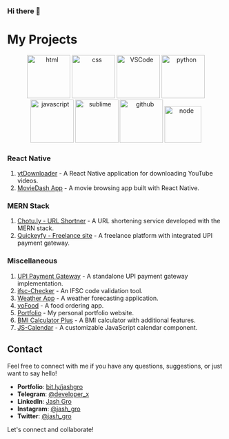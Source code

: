 ### Hi there 👋
<div style="text-align:center align-items:centre display:flex justify-content:centre">

<div>

# My Projects

<!-- Gif -->
<div align="center">
  <img alt-"html5" src="https://media.giphy.com/media/XAxylRMCdpbEWUAvr8/giphy.gif" width="100" title="html">
  <img alt="css" src="https://media.giphy.com/media/fsEaZldNC8A1PJ3mwp/giphy.gif" width="100" title="css">
  <img alt="VSCode" src="https://i.giphy.com/media/IdyAQJVN2kVPNUrojM/200.webp" width="100" title="vscode">
  <img alt="python" src="https://i.giphy.com/media/LMt9638dO8dftAjtco/200.webp" width="100" title="python">
  <img alt="javascript" src="https://media3.giphy.com/media/ln7z2eWriiQAllfVcn/200w.webp" width="100" title="javascript">
  <img alt="sublime" src="https://media.giphy.com/media/jnDKffgCfGYOp6cMTK/giphy.gif" width="100" title="sublime">
  <img alt="github" src="https://i.giphy.com/media/KzJkzjggfGN5Py6nkT/200.webp" width="100" title="github">
  <img alt="node" src="https://media.giphy.com/media/kdFc8fubgS31b8DsVu/giphy.gif" width="85" title="node">
</div>


### React Native

1. [ytDownloader](https://github.com/BlackHatDevX/ytDownloader-react-native) - A React Native application for downloading YouTube videos.
2. [MovieDash App](https://github.com/BlackHatDevX/MOVIE-APP-RN) - A movie browsing app built with React Native.

### MERN Stack

1. [Chotu.ly - URL Shortner](https://github.com/BlackHatDevX/CHOTU.LY-SHORTNER) - A URL shortening service developed with the MERN stack.
2. [Quickeyfy - Freelance site](https://github.com/BlackHatDevX/UPI-PAYMENT-GATEWAY-QUIKEYFY) - A freelance platform with integrated UPI payment gateway.

### Miscellaneous

1. [UPI Payment Gateway](https://github.com/BlackHatDevX/UPI-payment-gateway) - A standalone UPI payment gateway implementation.
2. [ifsc-Checker](https://github.com/BlackHatDevX/IFSC-checker) - An IFSC code validation tool.
3. [Weather App](https://github.com/BlackHatDevX/Weather-App-V2) - A weather forecasting application.
4. [yoFood](https://github.com/BlackHatDevX/YoFood) - A food ordering app.
5. [Portfolio](https://bit.ly/jashgro) - My personal portfolio website.
6. [BMI Calculator Plus](https://bit.ly/BMICalculatorPlusV2) - A BMI calculator with additional features.
7. [JS-Calendar](https://github.com/BlackHatDevX/Javascript-calendar) - A customizable JavaScript calendar component.

</div>

## Contact
Feel free to connect with me if you have any questions, suggestions, or just want to say hello!

- **Portfolio**: [bit.ly/jashgro](https://bit.ly/jashgro)
- **Telegram**: [@deveIoper_x](https://telegram.dog/deveIoper_x)
- **LinkedIn**: [Jash Gro](https://www.linkedin.com/in/jash-gro)
- **Instagram**: [@jash_gro](https://www.instagram.com/jash_gro/)
- **Twitter**: [@jash_gro](https://twitter.com/jash_gro)

Let's connect and collaborate!

</div>


<!--
**BlackHatDevX/BlackHatDevX** is a ✨ _special_ ✨ repository because its `README.md` (this file) appears on your GitHub profile.

Here are some ideas to get you started:

- 🔭 I’m currently working on ...
- 🌱 I’m currently learning ...
- 👯 I’m looking to collaborate on ...
- 🤔 I’m looking for help with ...
- 💬 Ask me about ...
- 📫 How to reach me: ...
- 😄 Pronouns: ...
- ⚡ Fun fact: ...
-->
